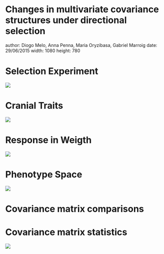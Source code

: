 <style>
.reveal h1, .reveal h2, .reveal h3 {
  word-wrap: normal;
  -moz-hyphens: none;
}
</style>
<style>
.midcenter {
    position: fixed;
    top: 50%;
    left: 50%;
}
</style>



Changes in multivariate covariance structures under directional selection
========================================================
author: Diogo Melo, Anna Penna, Maria Oryzibasa, Gabriel Marroig
date: 29/06/2015
width: 1080
height: 780


Selection Experiment
========================================================

![](./md/experiment.png)


Cranial Traits
========================================================

![](./md/Fig3.jpg)

Response in Weigth
========================================================

![](./md/p49_plot.png)

Phenotype Space
========================================================

![](./md/cv_plot_12.png)

Covariance matrix comparisons
========================================================


Covariance matrix statistics
========================================================

![](./md/stats.png)
